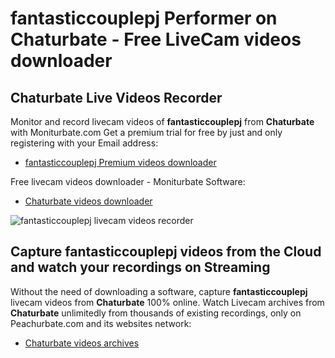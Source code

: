# fantasticcouplepj Performer on Chaturbate - Free LiveCam videos downloader

## Chaturbate Live Videos Recorder

Monitor and record livecam videos of **fantasticcouplepj** from **Chaturbate** with Moniturbate.com
Get a premium trial for free by just and only registering with your Email address:
* [fantasticcouplepj Premium videos downloader](https://moniturbate.com/request-demo-licence-key.html)

Free livecam videos downloader - Moniturbate Software:
* [Chaturbate videos downloader](https://moniturbate.com/moniturbate-download-software.html)

![fantasticcouplepj livecam videos recorder](https://peachurnet.com/templates/moniturbate-software.png)


## Capture fantasticcouplepj videos from the Cloud and watch your recordings on Streaming

Without the need of downloading a software, capture **fantasticcouplepj** livecam videos from **Chaturbate** 100% online.
Watch Livecam archives from **Chaturbate** unlimitedly from thousands of existing recordings, only on Peachurbate.com and its websites network:
* [Chaturbate videos archives](https://peachurnet.com/)